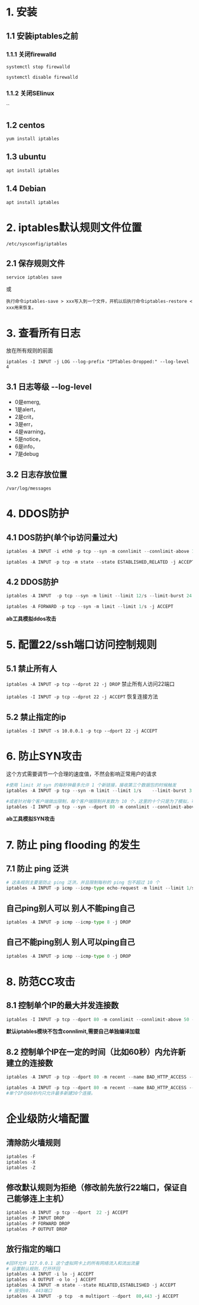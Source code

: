# 1. 安装
## 1.1 安装iptables之前

### 1.1.1 关闭firewalld 

`systemctl stop firewalld`

`systemctl disable firewalld`

### 1.1.2 关闭SElinux
``

## 1.2 centos

`yum install iptables`

## 1.3 ubuntu

`apt install iptables`

## 1.4 Debian

`apt install iptables`

# 2. iptables默认规则文件位置

`/etc/sysconfig/iptables`

## 2.1 保存规则文件

`service iptables save`

或

`执行命令iptables-save > xxx写入到一个文件，开机以后执行命令iptables-restore < xxx用来恢复。`

# 3. 查看所有日志
放在所有规则的前面

`iptables -I INPUT -j LOG --log-prefix "IPTables-Dropped:" --log-level 4`

## 3.1 日志等级 --log-level
- 0是emerg,
- 1是alert，
- 2是crit，
- 3是err，
- 4是warning，
- 5是notice，
- 6是info，
- 7是debug

## 3.2 日志存放位置

`/var/log/messages`


# 4. DDOS防护

## 4.1 DOS防护(单个ip访问量过大)

```python
iptables -A INPUT -i eth0 -p tcp --syn -m connlimit --connlimit-above 15 -j DROP   

iptables -A INPUT -p tcp -m state --state ESTABLISHED,RELATED -j ACCEPT  
```

## 4.2 DDOS防护

```python
iptables -A INPUT  -p tcp --syn -m limit --limit 12/s --limit-burst 24 -j ACCEPT  

iptables -A FORWARD -p tcp --syn -m limit --limit 1/s -j ACCEPT 
``` 

**ab工具模拟ddos攻击**

# 5. 配置22/ssh端口访问控制规则

## 5.1 禁止所有人

`iptables -A INPUT -p tcp --dprot 22 -j DROP`     禁止所有人访问22端口

`iptables -I INPUT -p tcp --dprot 22 -j ACCEPT`   恢复连接方法

## 5.2 禁止指定的ip

`iptables -I INPUT -s 10.0.0.1 -p tcp --dport 22 -j ACCEPT` 

# 6. 防止SYN攻击

这个方式需要调节一个合理的速度值，不然会影响正常用户的请求
```python
#使用 limit 对 syn 的每秒钟最多允许 1 个新链接，接收第三个数据包的时候触发
iptables -A INPUT -p tcp --syn -m limit --limit 1/s    --limit-burst 3 -j ACCEPT

#或者针对每个客户端做出限制，每个客户端限制并发数为 10 个，这里的十个只是为了模拟，可以自己酌情考虑
iptables -I INPUT -p tcp --syn --dport 80 -m connlimit --connlimit-above 10 -j REJECT
```

**ab工具模拟SYN攻击**

# 7. 防止 ping flooding 的发生

## 7.1 防止 ping 泛洪
```python
# 这条规则主要是防止 ping 泛洪，并且限制每秒的 ping 包不超过 10 个
iptables -A INPUT -p icmp --icmp-type echo-request -m limit --limit 1/s --limit-burst 10 -j ACCEPT
```

## 自己ping别人可以  别人不能ping自己

```python
iptables -A INPUT -p icmp --icmp-type 8 -j DROP 
``` 

## 自己不能ping别人  别人可以ping自己

```python
iptables -A INPUT -p icmp --icmp-type 0 -j DROP
``` 

# 8. 防范CC攻击

## 8.1 控制单个IP的最大并发连接数

```python
iptables -I INPUT -p tcp --dport 80 -m connlimit --connlimit-above 50 -j REJECT #允许单个IP的最大连接数为 30 。
```
**默认iptables模块不包含connlimit,需要自己单独编译加载** 

## 8.2 控制单个IP在一定的时间（比如60秒）内允许新建立的连接数

```python
iptables -A INPUT -p tcp --dport 80 -m recent --name BAD_HTTP_ACCESS --update --seconds 60 --hitcount 30 -j REJECT 

iptables -A INPUT -p tcp --dport 80 -m recent --name BAD_HTTP_ACCESS --set -j ACCEPT
#单个IP在60秒内只允许最多新建30个连接。
```

# 企业级防火墙配置

## 清除防火墙规则

```python
iptables -F
iptables -X
iptables -Z
```

## 修改默认规则为拒绝（修改前先放行22端口，保证自己能够连上主机）

```python
iptables -A INPUT -p tcp --dport  22 -j ACCEPT
iptables -P INPUT DROP
iptables -P FORWARD DROP
iptables -P OUTPUT DROP
```

## 放行指定的端口
```python
#回环允许 127.0.0.1 这个虚拟网卡上的所有网络流入和流出流量
# 设置默认规则，打开环回
iptables -A INPUT -i lo -j ACCEPT
iptables -A OUTPUT -o lo -j ACCEPT
iptables -A INPUT -m state --state RELATED,ESTABLISHED -j ACCEPT
 # 接受80， 443端口
iptables -A INPUT  -p tcp  -m multiport --dport  80,443 -j ACCEPT  

```